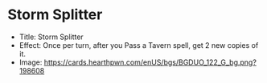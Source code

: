 # Storm Splitter
- Title:  Storm Splitter
- Effect:  Once per turn, after you Pass a Tavern spell, get 2 new copies of it.
- Image:  https://cards.hearthpwn.com/enUS/bgs/BGDUO_122_G_bg.png?198608
